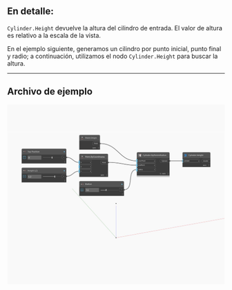 ## En detalle:
`Cylinder.Height` devuelve la altura del cilindro de entrada. El valor de altura es relativo a la escala de la vista.

En el ejemplo siguiente, generamos un cilindro por punto inicial, punto final y radio; a continuación, utilizamos el nodo `Cylinder.Height` para buscar la altura.

___
## Archivo de ejemplo

![Height](./Autodesk.DesignScript.Geometry.Cylinder.Height_img.jpg)

